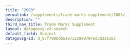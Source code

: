 ```yaml
---
title: "2003"
permalink: /supplements/trade-marks-supplement/2003/
description: ""
third_nav_title: Trade Marks Supplement
layout: datagovsg-v2-search
default_field: Subject
datagovsg-id: d_87f798bdb5a071219e07976d3d3a15bc
---
```

